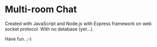 # Multi-room Chat

Created with JavaScript and Node.js with Express framework on web socket protocol.
With no database (yet...).

Have fun. ;-)